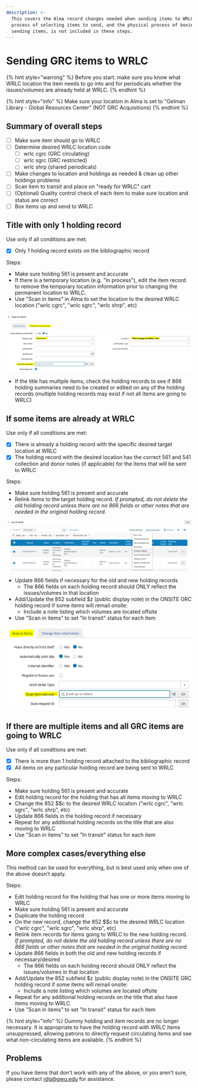 ```yaml
---
description: >-
  This covers the Alma record changes needed when sending items to WRLC. The
  process of selecting items to send, and the physical process of boxing and
  sending items, is not included in these steps.
---
```


# Sending GRC items to WRLC

{% hint style="warning" %}
Before you start: make sure you know what WRLC location the item needs to go into and for periodicals whether the issues/volumes are already held at WRLC.
{% endhint %}

{% hint style="info" %}
Make sure your location in Alma is set to "Gelman Library - Global Resources Center" (NOT GRC Acquisitions)
{% endhint %}

## Summary of overall steps

* [ ] Make sure item should go to WRLC
* [ ] Determine desired WRLC location code
  * [ ] wrlc cgrc (GRC circulating)
  * [ ] wrlc sgrc (GRC restricted)
  * [ ] wrlc shrp (shared periodicals)
* [ ] Make changes to location and holdings as needed & clean up other holdings problems
* [ ] Scan item to transit and place on "ready for WRLC" cart
* [ ] (Optional) Quality control check of each item to make sure location and status are correct
* [ ] Box items up and send to WRLC

## Title with only 1 holding record

Use only if all conditions are met:

* [x] Only 1 holding record exists on the bibliographic record

Steps:

* Make sure holding 561 is present and accurate
* If there is a temporary location (e.g. "In process"), edit the item record to remove the temporary location information prior to changing the permanent location to WRLC.
* Use "Scan in items" in Alma to set the location to the desired WRLC location ("wrlc cgrc", "wrlc sgrc", "wrlc shrp", etc)

![](<../../.gitbook/assets/image (3) (2).png>)

* If the title has multiple items, check the holding records to see if 866 holding summaries need to be created or edited on any of the holding records (multiple holding records may exist if not all items are going to WRLC)

## If some items are already at WRLC

Use only if all conditions are met:

* [x] There is already a holding record with the specific desired target location at WRLC
* [x] The holding record with the desired location has the correct 561 and 541 collection and donor notes (if applicable) for the items that will be sent to WRLC

Steps:

* Make sure holding 561 is present and accurate
* Relink items to the target holding record. _If prompted, do not delete the old holding record unless there are no 866 fields or other notes that are needed in the original holding record._

![](<../../.gitbook/assets/image (9).png>)

* Update 866 fields if necessary for the old and new holding records
  * The 866 fields on each holding record should ONLY reflect the issues/volumes in that location
* Add/Update the 852 subfield $z (public display note) in the ONSITE GRC holding record if some items will remail onsite:
  * Include a note listing which volumes are located offsite
* Use "Scan in items" to set "In transit" status for each item

![](<../../.gitbook/assets/image (2) (2).png>)

## If there are multiple items and all GRC items are going to WRLC

Use only if all conditions are met:

* [x] There is more than 1 holding record attached to the bibliographic record
* [x] All items on any particular holding record are being sent to WRLC

Steps:

* Make sure holding 561 is present and accurate
* Edit holding record for the holding that has all items moving to WRLC
* Change the 852 \$$c to the desired WRLC location ("wrlc cgrc", "wrlc sgrc", "wrlc shrp", etc)
* Update 866 fields in the holding record if necessary
* Repeat for any additional holding records on the title that are also moving to WRLC
* Use "Scan in items" to set "In transit" status for each item

## More complex cases/everything else

This method can be used for everything, but is best used only when one of the above doesn't apply.

Steps:

* Edit holding record for the holding that has one or more items moving to WRLC
* Make sure holding 561 is present and accurate
* Duplicate the holding record
* On the new record, change the 852 \$$c to the desired WRLC location ("wrlc cgrc", "wrlc sgrc", "wrlc shrp", etc)
* Relink item records for items going to WRLC to the new holding record. _If prompted, do not delete the old holding record unless there are no 866 fields or other notes that are needed in the original holding record._
* Update 866 fields in both the old and new holding records if necessary/desired
  * The 866 fields on each holding record should ONLY reflect the issues/volumes in that location
* Add/Update the 852 subfield $z (public display note) in the ONSITE GRC holding record if some items will remail onsite:
  * Include a note listing which volumes are located offsite
* Repeat for any additional holding records on the title that also have items moving to WRLC
* Use "Scan in items" to set "In transit" status for each item

{% hint style="info" %}
Dummy holding and item records are no longer necessary. It is appropriate to have the holding record with WRLC items unsuppressed, allowing patrons to directly request circulating items and see what non-circulating items are available.
{% endhint %}

## Problems

If you have items that don't work with any of the above, or you aren't sure, please contact [rdg@gwu.edu](mailto:rdg@gwu.edu) for assistance.

